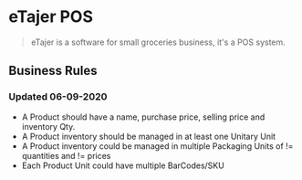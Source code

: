 # eTajer POS
> eTajer is a software for small groceries business, it's a POS system.  
## Business Rules
### Updated 06-09-2020
* A Product should have a name, purchase price, selling price and inventory Qty.
* A Product inventory should be managed in at least one Unitary Unit 
* A Product inventory could be managed in multiple Packaging Units of != quantities and != prices
* Each Product Unit could have multiple BarCodes/SKU
  
